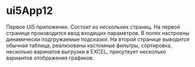 # ui5App12
Первое UI5 приложение. 
Состоит из нескольких страниц. На первой странице производится ввод входящих параметров. В полях настроены динамически подгружаемые подсказки. На второй странице выводится обычная таблица, реализованы кастомные фильтры, сортировка, несколько варинатов выгрузки в EXCEL, присутвует несколько вариантов отображения графиков.
